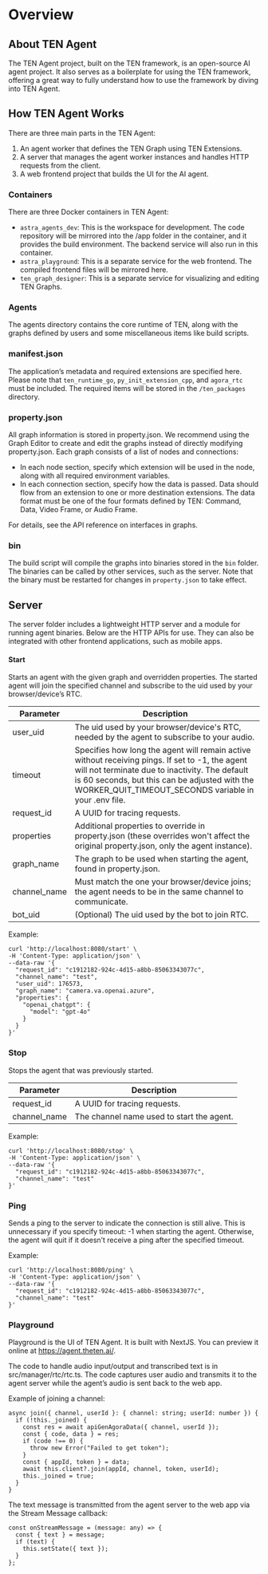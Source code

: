# Overview

## About TEN Agent

The TEN Agent project, built on the TEN framework, is an open-source AI agent project. It also serves as a boilerplate for using the TEN framework, offering a great way to fully understand how to use the framework by diving into TEN Agent.

## How TEN Agent Works

There are three main parts in the TEN Agent:

1.	An agent worker that defines the TEN Graph using TEN Extensions.
2.	A server that manages the agent worker instances and handles HTTP requests from the client.
3.	A web frontend project that builds the UI for the AI agent.

### Containers

There are three Docker containers in TEN Agent:

- `astra_agents_dev`: This is the workspace for development. The code repository will be mirrored into the /app folder in the container, and it provides the build environment. The backend service will also run in this container.
- `astra_playground`: This is a separate service for the web frontend. The compiled frontend files will be mirrored here.
- `ten_graph_designer`: This is a separate service for visualizing and editing TEN Graphs.

### Agents

The agents directory contains the core runtime of TEN, along with the graphs defined by users and some miscellaneous items like build scripts.

### manifest.json

The application’s metadata and required extensions are specified here. Please note that `ten_runtime_go`, `py_init_extension_cpp`, and `agora_rtc` must be included. The required items will be stored in the `/ten_packages` directory.

### property.json

All graph information is stored in property.json. We recommend using the Graph Editor to create and edit the graphs instead of directly modifying property.json. Each graph consists of a list of nodes and connections:

- In each node section, specify which extension will be used in the node, along with all required environment variables.
- In each connection section, specify how the data is passed. Data should flow from an extension to one or more destination extensions. The data format must be one of the four formats defined by TEN: Command, Data, Video Frame, or Audio Frame.

For details, see the API reference on interfaces in graphs.

### bin

The build script will compile the graphs into binaries stored in the `bin` folder. The binaries can be called by other services, such as the server. Note that the binary must be restarted for changes in `property.json` to take effect.

## Server

The server folder includes a lightweight HTTP server and a module for running agent binaries. Below are the HTTP APIs for use. They can also be integrated with other frontend applications, such as mobile apps.

#### Start

Starts an agent with the given graph and overridden properties. The started agent will join the specified channel and subscribe to the uid used by your browser/device’s RTC.

| Parameter | Description |
|-----------|-------------|
| user_uid | The uid used by your browser/device's RTC, needed by the agent to subscribe to your audio. |
| timeout | Specifies how long the agent will remain active without receiving pings. If set to -1, the agent will not terminate due to inactivity. The default is 60 seconds, but this can be adjusted with the WORKER_QUIT_TIMEOUT_SECONDS variable in your .env file. |
| request_id | A UUID for tracing requests. |
| properties | Additional properties to override in property.json (these overrides won't affect the original property.json, only the agent instance). |
| graph_name | The graph to be used when starting the agent, found in property.json. |
| channel_name | Must match the one your browser/device joins; the agent needs to be in the same channel to communicate. |
| bot_uid | (Optional) The uid used by the bot to join RTC. |

Example:
```
curl 'http://localhost:8080/start' \
-H 'Content-Type: application/json' \
--data-raw '{
  "request_id": "c1912182-924c-4d15-a8bb-85063343077c",
  "channel_name": "test",
  "user_uid": 176573,
  "graph_name": "camera.va.openai.azure",
  "properties": {
    "openai_chatgpt": {
      "model": "gpt-4o"
    }
  }
}'
```

### Stop

Stops the agent that was previously started.

| Parameter | Description |
|-----------|-------------|
| request_id | A UUID for tracing requests. |
| channel_name | The channel name used to start the agent. |

Example:
```
curl 'http://localhost:8080/stop' \
-H 'Content-Type: application/json' \
--data-raw '{
  "request_id": "c1912182-924c-4d15-a8bb-85063343077c",
  "channel_name": "test"
}'
```

### Ping

Sends a ping to the server to indicate the connection is still alive. This is unnecessary if you specify timeout: -1 when starting the agent. Otherwise, the agent will quit if it doesn’t receive a ping after the specified timeout.

Example:
```
curl 'http://localhost:8080/ping' \
-H 'Content-Type: application/json' \
--data-raw '{
  "request_id": "c1912182-924c-4d15-a8bb-85063343077c",
  "channel_name": "test"
}'
```
### Playground

Playground is the UI of TEN Agent. It is built with NextJS. You can preview it online at https://agent.theten.ai/.

The code to handle audio input/output and transcribed text is in src/manager/rtc/rtc.ts. The code captures user audio and transmits it to the agent server while the agent’s audio is sent back to the web app.

Example of joining a channel:
```
async join({ channel, userId }: { channel: string; userId: number }) {
  if (!this._joined) {
    const res = await apiGenAgoraData({ channel, userId });
    const { code, data } = res;
    if (code !== 0) {
      throw new Error("Failed to get token");
    }
    const { appId, token } = data;
    await this.client?.join(appId, channel, token, userId);
    this._joined = true;
  }
}
```

The text message is transmitted from the agent server to the web app via the Stream Message callback:
```
const onStreamMessage = (message: any) => {
  const { text } = message;
  if (text) {
    this.setState({ text });
  }
};
```
